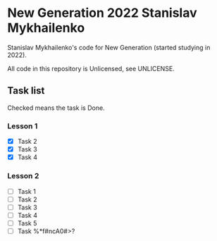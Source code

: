 # New Generation 2022 Stanislav Mykhailenko

Stanislav Mykhailenko's code for New Generation (started studying in 2022).

All code in this repository is Unlicensed, see UNLICENSE.

## Task list

Checked means the task is Done.

### Lesson 1

- [x] Task 2
- [x] Task 3
- [x] Task 4

### Lesson 2

- [ ] Task 1
- [ ] Task 2
- [ ] Task 3
- [ ] Task 4
- [ ] Task 5
- [ ] Task %*f#ncA0#>?
